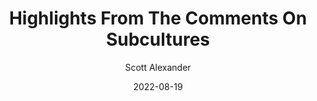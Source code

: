 ---
layout: podcast
title: "Highlights From The Comments On Subcultures"
author: Scott Alexander
description: https://astralcodexten.substack.com/p/highlights-from-the-comments-on-subcultures
date: 2022-08-19
length: 5729887
duration: 1432
guid: highlights-from-the-comments-on-subcultures
---